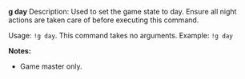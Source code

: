 **g day**
Description: Used to set the game state to day. Ensure all night actions are taken care of before executing this command.

Usage: `!g day`. This command takes no arguments.
Example: `!g day`

**Notes:**
 - Game master only.
